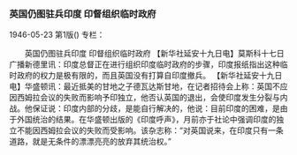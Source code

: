 ### 英国仍图驻兵印度  印督组织临时政府

1946-05-23
第1版()
专栏：

　　英国仍图驻兵印度
    印督组织临时政府
    【新华社延安十九日电】莫斯科十七日广播新德里讯：印度总督正在进行组织印度临时政府的步骤，印度报纸指出这种临时政府的权力是极有限的，而且英国没有打算自印度撤兵。
    【新华社延安十九日电】华盛顿讯：最近抵美的甘地之子德瓦达斯甘地，在记者招待会上称：英国不应因西姆拉会议的失败而影响予印独立，他否认英国的退出，会使印度发生分裂与内战。他保证说：印度内部的分歧，是能自行解决的，他说：目前印度的困难，是由于外国统治的结果。在华盛顿出版的《印度呼声》，月前亦于社论中强调印度的独立不能因西姆拉会议的失败而受影响。该杂志称：“对英国说来，在印度只有一条道路，就是无条件的漂漂亮亮的放弃其统治权。”
